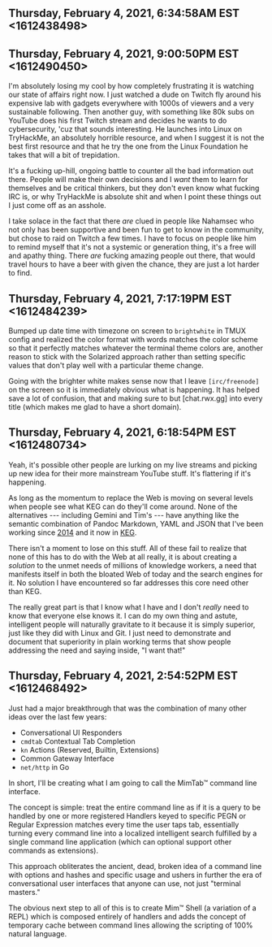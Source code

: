 ## Thursday, February 4, 2021, 6:34:58AM EST <1612438498>



## Thursday, February 4, 2021, 9:00:50PM EST <1612490450>

I'm absolutely losing my cool by how completely frustrating it is
watching our state of affairs right now. I just watched a dude on Twitch
fly around his expensive lab with gadgets everywhere with 1000s of
viewers and a very sustainable following. Then another guy, with
something like 80k subs on YouTube does his first Twitch stream and
decides he wants to do cybersecurity, 'cuz that sounds interesting. He
launches into Linux on TryHackMe, an absolutely horrible resource, and
when I suggest it is not the best first resource and that he try the one
from the Linux Foundation he takes that will a bit of trepidation.

It's a fucking up-hill, ongoing battle to counter all the bad
information out there. People will make their own decisions and I *want*
them to learn for themselves and be critical thinkers, but they don't
even know what fucking IRC is, or why TryHackMe is absolute shit and
when I point these things out I just come off as an asshole.

I take solace in the fact that there *are* clued in people like Nahamsec
who not only has been supportive and been fun to get to know in the
community, but chose to raid on Twitch a few times. I have to focus on
people like him to remind myself that it's not a systemic or generation
thing, it's a free will and apathy thing. There *are* fucking amazing
people out there, that would travel hours to have a beer with given the
chance, they are just a lot harder to find.

## Thursday, February 4, 2021, 7:17:19PM EST <1612484239>

Bumped up date time with timezone on screen to `brightwhite` in TMUX
config and realized the color format with words matches the color scheme
so that it perfectly matches whatever the terminal theme colors are,
another reason to stick with the Solarized approach rather than setting
specific values that don't play well with a particular theme change.

Going with the brighter white makes sense now that I leave
`[irc/freenode]` on the screen so it is immediately obvious what is
happening. It has helped save a lot of confusion, that and making sure
to but [chat.rwx.gg] into every title (which makes me glad to have a short
domain).

## Thursday, February 4, 2021, 6:18:54PM EST <1612480734>

Yeah, it's possible other people are lurking on my live streams
and picking up new idea for their more mainstream YouTube stuff. It's
flattering if it's happening.

As long as the momentum to replace the Web is moving on several levels
when people see what KEG can do they'll come around. None of the
alternatives --- including Gemini and Tim's --- have anything like the
semantic combination of Pandoc Markdown, YAML and JSON that I've been
working since [2014](https://github.com/essentials-web) and it now in
[KEG](https://github.com/afkworks). 

There isn't a moment to lose on this stuff. All of these fail to realize
that none of this has to do with the Web at all really, it is about
creating a *solution* to the unmet needs of millions of knowledge
workers, a need that manifests itself in both the bloated Web of today
and the search engines for it. No solution I have encountered so far
addresses this core need other than KEG.

The really great part is that I know what I have and I don't *really*
need to know that everyone else knows it. I can do my own thing and
astute, intelligent people will naturally gravitate to it because it is
simply superior, just like they did with Linux and Git. I just need to
demonstrate and document that superiority in plain working terms that
show people addressing the need and saying inside, "I want that!"

## Thursday, February 4, 2021, 2:54:52PM EST <1612468492>

Just had a major breakthrough that was the combination of many other
ideas over the last few years:

* Conversational UI Responders
* `cmdtab` Contextual Tab Completion
* `kn` Actions (Reserved, Builtin, Extensions)
* Common Gateway Interface
* `net/http` in Go

In short, I'll be creating what I am going to call the MimTab™ command
line interface.

The concept is simple: treat the entire command line as if it is a query
to be handled by one or more registered Handlers keyed to specific PEGN
or Regular Expression matches every time the user taps tab, essentially
turning every command line into a localized intelligent search fulfilled
by a single command line application (which can optional support other
commands as extensions).

This approach obliterates the ancient, dead, broken idea of a command
line with options and hashes and specific usage and ushers in further
the era of conversational user interfaces that anyone can use, not just
"terminal masters."

The obvious next step to all of this is to create Mim™ Shell (a
variation of a REPL) which is composed entirely of handlers and adds the
concept of temporary cache between command lines allowing the scripting
of 100% natural language.
